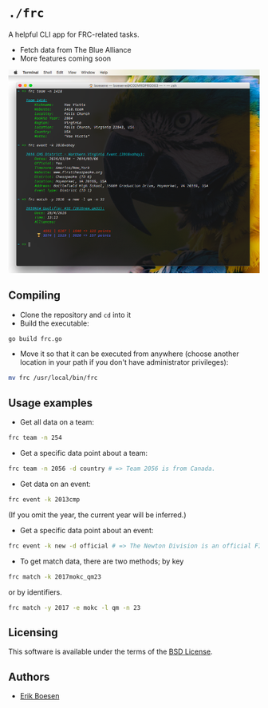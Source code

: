 # `./frc`
A helpful CLI app for FRC-related tasks.

* Fetch data from The Blue Alliance
* More features coming soon

![Screenshot](screenshot.png)

## Compiling
* Clone the repository and `cd` into it
* Build the executable:

```bash
go build frc.go
```

* Move it so that it can be executed from anywhere (choose another location in your path if you don't have administrator privileges):

```bash
mv frc /usr/local/bin/frc
```

## Usage examples
* Get all data on a team:

```bash
frc team -n 254
```

* Get a specific data point about a team:

```bash
frc team -n 2056 -d country # => Team 2056 is from Canada.
```

* Get data on an event:

```bash
frc event -k 2013cmp
```

(If you omit the year, the current year will be inferred.)

* Get a specific data point about an event:

```bash
frc event -k new -d official # => The Newton Division is an official FIRST event.
```

* To get match data, there are two methods; by key

```bash
frc match -k 2017mokc_qm23
```

or by identifiers.

```bash
frc match -y 2017 -e mokc -l qm -n 23
```

## Licensing
This software is available under the terms of the [BSD License](LICENSE).

## Authors
* [Erik Boesen](https://github.com/ErikBoesen)
